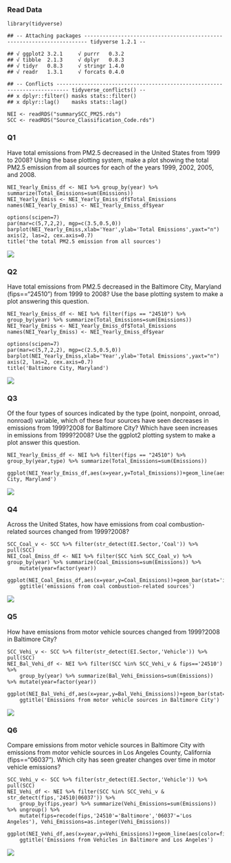 ### Read Data

    library(tidyverse)

    ## -- Attaching packages ----------------------------------------------------------------------- tidyverse 1.2.1 --

    ## √ ggplot2 3.2.1     √ purrr   0.3.2
    ## √ tibble  2.1.3     √ dplyr   0.8.3
    ## √ tidyr   0.8.3     √ stringr 1.4.0
    ## √ readr   1.3.1     √ forcats 0.4.0

    ## -- Conflicts -------------------------------------------------------------------------- tidyverse_conflicts() --
    ## x dplyr::filter() masks stats::filter()
    ## x dplyr::lag()    masks stats::lag()

    NEI <- readRDS("summarySCC_PM25.rds")
    SCC <- readRDS("Source_Classification_Code.rds")

### Q1

Have total emissions from PM2.5 decreased in the United States from 1999
to 2008? Using the base plotting system, make a plot showing the total
PM2.5 emission from all sources for each of the years 1999, 2002, 2005,
and 2008.

    NEI_Yearly_Emiss_df <- NEI %>% group_by(year) %>% summarize(Total_Emissions=sum(Emissions))
    NEI_Yearly_Emiss <- NEI_Yearly_Emiss_df$Total_Emissions
    names(NEI_Yearly_Emiss) <- NEI_Yearly_Emiss_df$year

    options(scipen=7)
    par(mar=c(5,7,2,2), mgp=c(3.5,0.5,0))
    barplot(NEI_Yearly_Emiss,xlab='Year',ylab='Total Emissions',yaxt="n")
    axis(2, las=2, cex.axis=0.7)
    title('the total PM2.5 emission from all sources')

![](Exploratory_Data_Analysis_files/figure-markdown_strict/unnamed-chunk-3-1.png)

### Q2

Have total emissions from PM2.5 decreased in the Baltimore City,
Maryland (fips==“24510”) from 1999 to 2008? Use the base plotting system
to make a plot answering this question.

    NEI_Yearly_Emiss_df <- NEI %>% filter(fips == "24510") %>% group_by(year) %>% summarize(Total_Emissions=sum(Emissions))
    NEI_Yearly_Emiss <- NEI_Yearly_Emiss_df$Total_Emissions
    names(NEI_Yearly_Emiss) <- NEI_Yearly_Emiss_df$year

    options(scipen=7)
    par(mar=c(5,7,2,2), mgp=c(2.5,0.5,0))
    barplot(NEI_Yearly_Emiss,xlab='Year',ylab='Total Emissions',yaxt="n")
    axis(2, las=2, cex.axis=0.7)
    title('Baltimore City, Maryland')

![](Exploratory_Data_Analysis_files/figure-markdown_strict/unnamed-chunk-4-1.png)

### Q3

Of the four types of sources indicated by the type (point, nonpoint,
onroad, nonroad) variable, which of these four sources have seen
decreases in emissions from 1999?2008 for Baltimore City? Which have
seen increases in emissions from 1999?2008? Use the ggplot2 plotting
system to make a plot answer this question.

    NEI_Yearly_Emiss_df <- NEI %>% filter(fips == "24510") %>% group_by(year,type) %>% summarize(Total_Emissions=sum(Emissions))

    ggplot(NEI_Yearly_Emiss_df,aes(x=year,y=Total_Emissions))+geom_line(aes(color=type),size=1)+ggtitle('Baltimore City, Maryland')

![](Exploratory_Data_Analysis_files/figure-markdown_strict/unnamed-chunk-5-1.png)

### Q4

Across the United States, how have emissions from coal
combustion-related sources changed from 1999?2008?

    SCC_Coal_v <- SCC %>% filter(str_detect(EI.Sector,'Coal')) %>% pull(SCC)
    NEI_Coal_Emiss_df <- NEI %>% filter(SCC %in% SCC_Coal_v) %>% group_by(year) %>% summarize(Coal_Emissions=sum(Emissions)) %>%
        mutate(year=factor(year))

    ggplot(NEI_Coal_Emiss_df,aes(x=year,y=Coal_Emissions))+geom_bar(stat='identity',width=0.7)+
        ggtitle('emissions from coal combustion-related sources')

![](Exploratory_Data_Analysis_files/figure-markdown_strict/unnamed-chunk-6-1.png)

### Q5

How have emissions from motor vehicle sources changed from 1999?2008 in
Baltimore City?

    SCC_Vehi_v <- SCC %>% filter(str_detect(EI.Sector,'Vehicle')) %>% pull(SCC)
    NEI_Bal_Vehi_df <- NEI %>% filter(SCC %in% SCC_Vehi_v & fips=='24510') %>%
        group_by(year) %>% summarize(Bal_Vehi_Emissions=sum(Emissions)) %>% mutate(year=factor(year))

    ggplot(NEI_Bal_Vehi_df,aes(x=year,y=Bal_Vehi_Emissions))+geom_bar(stat='identity',width=0.7)+
        ggtitle('Emissions from motor vehicle sources in Baltimore City')

![](Exploratory_Data_Analysis_files/figure-markdown_strict/unnamed-chunk-7-1.png)

### Q6

Compare emissions from motor vehicle sources in Baltimore City with
emissions from motor vehicle sources in Los Angeles County, California
(fips==“06037”). Which city has seen greater changes over time in motor
vehicle emissions?

    SCC_Vehi_v <- SCC %>% filter(str_detect(EI.Sector,'Vehicle')) %>% pull(SCC)
    NEI_Vehi_df <- NEI %>% filter(SCC %in% SCC_Vehi_v & str_detect(fips,'24510|06037')) %>%
        group_by(fips,year) %>% summarize(Vehi_Emissions=sum(Emissions)) %>% ungroup() %>% 
        mutate(fips=recode(fips,'24510'='Baltimore','06037'='Los Angeles'), Vehi_Emissions=as.integer(Vehi_Emissions))

    ggplot(NEI_Vehi_df,aes(x=year,y=Vehi_Emissions))+geom_line(aes(color=fips),size=1)+
        ggtitle('Emissions from Vehicles in Baltimore and Los Angeles')

![](Exploratory_Data_Analysis_files/figure-markdown_strict/unnamed-chunk-8-1.png)

